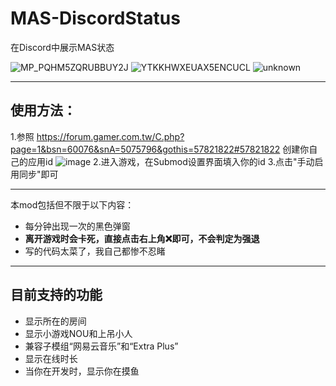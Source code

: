 # MAS-DiscordStatus
在Discord中展示MAS状态  

![MP_PQHM5ZQRUBBUY2J](https://user-images.githubusercontent.com/72117241/180639865-193750f7-4d0c-4bcc-9b16-1a57f481a69f.png)
![YTKKHWXEUAX5ENCUCL](https://user-images.githubusercontent.com/72117241/180639867-8d316955-c0d9-4445-a0bc-1115ffce3b8e.png)
![unknown](https://user-images.githubusercontent.com/72117241/180639868-03061ab9-1072-4682-a43a-a25ffdb4b55e.png)

-----

## 使用方法：
1.参照 https://forum.gamer.com.tw/C.php?page=1&bsn=60076&snA=5075796&gothis=57821822#57821822 创建你自己的应用id
![image](https://user-images.githubusercontent.com/72117241/180639957-db4888ad-e8a1-454a-b9ea-0d9d3b8c4f1f.png)
2.进入游戏，在Submod设置界面填入你的id
3.点击"手动启用同步"即可

------

本mod包括但不限于以下内容：
* 每分钟出现一次的黑色弹窗
* **离开游戏时会卡死，直接点击右上角❌即可，不会判定为强退**
* 写的代码太菜了，我自己都惨不忍睹

-------

## 目前支持的功能 

- 显示所在的房间
- 显示小游戏NOU和上吊小人
- 兼容子模组“网易云音乐”和“Extra Plus”
- 显示在线时长
- 当你在开发时，显示你在摸鱼
